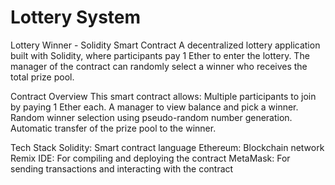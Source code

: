 # Lottery System

Lottery Winner - Solidity Smart Contract
A decentralized lottery application built with Solidity, where participants pay 1 Ether to enter the lottery. The manager of the contract can randomly select a winner who receives the total prize pool.

Contract Overview
This smart contract allows:
Multiple participants to join by paying 1 Ether each.
A manager to view balance and pick a winner.
Random winner selection using pseudo-random number generation.
Automatic transfer of the prize pool to the winner.

Tech Stack
Solidity: Smart contract language
Ethereum: Blockchain network
Remix IDE: For compiling and deploying the contract
MetaMask: For sending transactions and interacting with the contract
